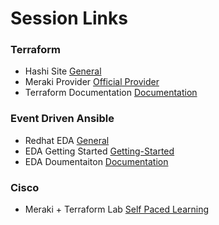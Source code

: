 # Session Links
### Terraform
- Hashi Site [General](https://www.terraform.io)  
- Meraki Provider [Official Provider](https://registry.terraform.io/providers/cisco-open/meraki/latest)
- Terraform Documentation [Documentation](https://developer.hashicorp.com/terraform/docs)

### Event Driven Ansible
- Redhat EDA [General](https://www.redhat.com/en/technologies/management/ansible/event-driven-ansible)
- EDA Getting Started [Getting-Started](https://www.ansible.com/blog/getting-started-with-event-driven-ansible/)
- EDA Doumentaiton [Documentation](https://ansible.readthedocs.io/projects/rulebook/en/stable/introduction.html)

### Cisco
- Meraki + Terraform Lab [Self Paced Learning](https://developer.cisco.com/learning/labs/meraki-dashboard-terraform/introduction/)
